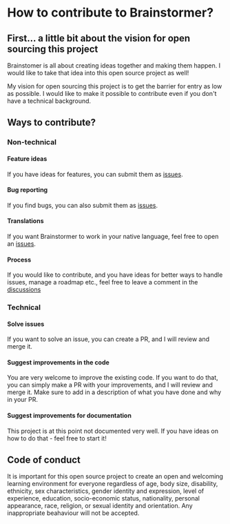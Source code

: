# How to contribute to Brainstormer?

## First... a little bit about the vision for open sourcing this project

Brainstomer is all about creating ideas together and making them happen. I would like to take that idea into this open source project as well!

My vision for open sourcing this project is to get the barrier for entry as low as possible. I would like to make it possible to contribute even if you don't have a technical background.

## Ways to contribute?

### Non-technical

#### Feature ideas
If you have ideas for features, you can submit them as [issues](https://github.com/LoneKP/brainstormer.online/issues).

#### Bug reporting
If you find bugs, you can also submit them as [issues](https://github.com/LoneKP/brainstormer.online/issues).

#### Translations
If you want Brainstormer to work in your native language, feel free to open an [issues](https://github.com/LoneKP/brainstormer.online/issues). 

#### Process
If you would like to contribute, and you have ideas for better ways to handle issues, manage a roadmap etc., feel free to leave a comment in the [discussions](https://github.com/LoneKP/brainstormer.online/discussions)

### Technical

#### Solve issues
If you want to solve an issue, you can create a PR, and I will review and merge it.

#### Suggest improvements in the code
You are very welcome to improve the existing code. If you want to do that, you can simply make a PR with your improvements, and I will review and merge it. Make sure to add in a description of what you have done and why in your PR.

#### Suggest improvements for documentation
This project is at this point not documented very well. If you have ideas on how to do that - feel free to start it! 

## Code of conduct
It is important for this open source project to create an open and welcoming learning environment for everyone regardless of age, body size, disability, ethnicity, sex characteristics, gender identity and expression, level of experience, education, socio-economic status, nationality, personal appearance, race, religion, or sexual identity and orientation. Any inappropriate beahaviour will not be accepted.
